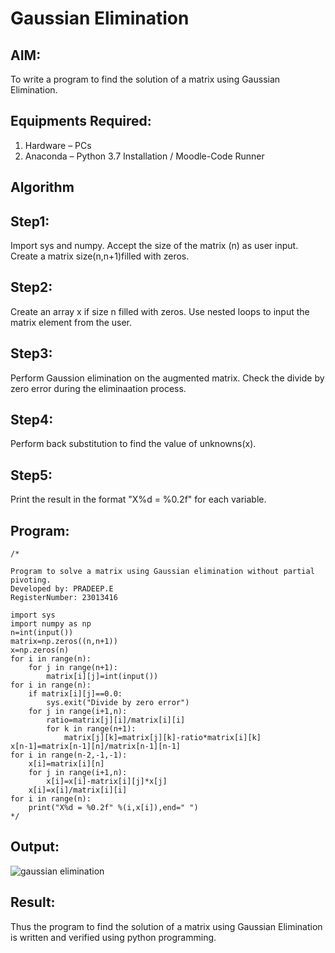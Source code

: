 # Gaussian Elimination

## AIM:
To write a program to find the solution of a matrix using Gaussian Elimination.

## Equipments Required:
1. Hardware – PCs
2. Anaconda – Python 3.7 Installation / Moodle-Code Runner

## Algorithm

## Step1: 
Import sys and numpy. Accept the size of the matrix (n) as user input. Create a matrix size(n,n+1)filled with zeros.

## Step2:
Create an array x if size n filled with zeros. Use nested loops to input the matrix element from the user.

## Step3:
Perform Gaussion elimination on the augmented matrix. Check the divide by zero error during the eliminaation process.

## Step4:
Perform back substitution to find the value of unknowns(x). 

## Step5:
Print the result in the format "X%d = %0.2f" for each variable.


## Program:
```
/*

Program to solve a matrix using Gaussian elimination without partial pivoting.
Developed by: PRADEEP.E
RegisterNumber: 23013416

import sys
import numpy as np
n=int(input())
matrix=np.zeros((n,n+1))
x=np.zeros(n)
for i in range(n):
    for j in range(n+1):
        matrix[i][j]=int(input())
for i in range(n):
    if matrix[i][j]==0.0:
        sys.exit("Divide by zero error")
    for j in range(i+1,n):
        ratio=matrix[j][i]/matrix[i][i]
        for k in range(n+1):
            matrix[j][k]=matrix[j][k]-ratio*matrix[i][k]
x[n-1]=matrix[n-1][n]/matrix[n-1][n-1]
for i in range(n-2,-1,-1):
    x[i]=matrix[i][n]
    for j in range(i+1,n):
        x[i]=x[i]-matrix[i][j]*x[j]
    x[i]=x[i]/matrix[i][i]
for i in range(n):
    print("X%d = %0.2f" %(i,x[i]),end=" ")
*/
```

## Output:
![gaussian elimination]()


## Result:
Thus the program to find the solution of a matrix using Gaussian Elimination is written and verified using python programming.

